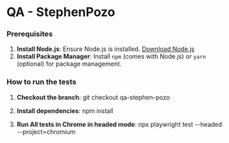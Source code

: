 # QA - StephenPozo


### Prerequisites

1. **Install Node.js**: Ensure Node.js is installed. [Download Node.js](https://nodejs.org/)
2. **Install Package Manager**: Install `npm` (comes with Node.js) or `yarn` (optional) for package management.

### How to run the tests

1. **Checkout the branch**:
   git checkout qa-stephen-pozo

2. **Install dependencies**:
   npm install

3. **Run All tests in Chrome in headed mode**:
   npx playwright test --headed --project=chromium
